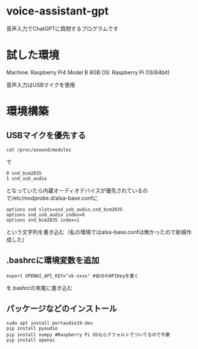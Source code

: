 # voice-assistant-gpt
音声入力でChatGPTに質問するプログラムです

# 試した環境
Machine: Raspberry Pi4 Model B 8GB
OS: Raspberry Pi OS(64bit)

音声入力はUSBマイクを使用

# 環境構築
## USBマイクを優先する
```
cat /proc/asound/modules
```
で
```
0 snd_bcm2835
1 snd_usb_audio
``` 
となっていたら内蔵オーディオデバイスが優先されているので/etc/modprobe.d/alsa-base.confに
```
options snd slots=snd_usb_audio,snd_bcm2835
options snd_usb_audio index=0
options snd_bcm2835 index=1
```
という文字列を書き込む（私の環境ではalsa-base.confは無かったので新規作成した）
## .bashrcに環境変数を追加
```
export OPENAI_API_KEY="sk-xxxx" #自分のAPIKeyを書く
```
を.bashrcの末尾に書き込む
## パッケージなどのインストール
```
sudo apt install portaudio19-dev
pip install pyaudio
pip install numpy #Raspberry Pi OSならデフォルトでついてるので不要
pip install openai
```
